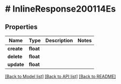 # # InlineResponse200114Es

## Properties

Name | Type | Description | Notes
------------ | ------------- | ------------- | -------------
**create** | **float** |  |
**delete** | **float** |  |
**update** | **float** |  |

[[Back to Model list]](../../README.md#models) [[Back to API list]](../../README.md#endpoints) [[Back to README]](../../README.md)
